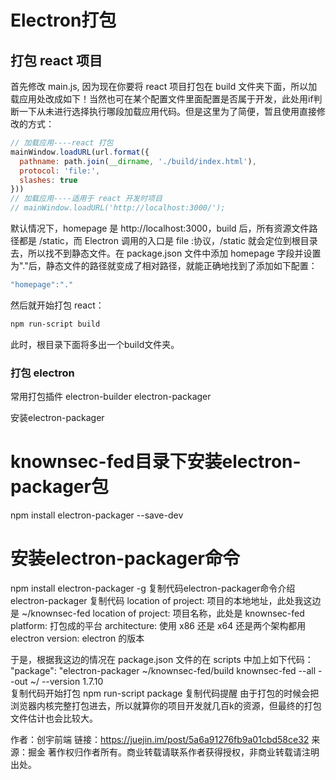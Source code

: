 # Electron打包

## 打包 react 项目

首先修改 main.js, 因为现在你要将 react 项目打包在 build 文件夹下面，所以加载应用处改成如下！当然也可在某个配置文件里面配置是否属于开发，此处用if判断一下从未进行选择执行哪段加载应用代码。但是这里为了简便，暂且使用直接修改的方式：

```js
// 加载应用----react 打包
mainWindow.loadURL(url.format({
  pathname: path.join(__dirname, './build/index.html'),
  protocol: 'file:',
  slashes: true
}))
// 加载应用----适用于 react 开发时项目
// mainWindow.loadURL('http://localhost:3000/');
```

默认情况下，homepage 是 http://localhost:3000，build 后，所有资源文件路径都是 /static，而 Electron 调用的入口是 file :协议，/static 就会定位到根目录去，所以找不到静态文件。在 package.json 文件中添加 homepage 字段并设置为"."后，静态文件的路径就变成了相对路径，就能正确地找到了添加如下配置：

```js
"homepage":"."
```

然后就开始打包 react：

```sh
npm run-script build
```

此时，根目录下面将多出一个build文件夹。

### 打包 electron

常用打包插件
electron-builder
electron-packager

安装electron-packager
# knownsec-fed目录下安装electron-packager包
npm install electron-packager --save-dev
# 安装electron-packager命令
npm install electron-packager -g
复制代码electron-packager命令介绍
  electron-packager <location of project> <name of project> <platform> <architecture> <electron version> <optional options>
复制代码
location of project: 项目的本地地址，此处我这边是 ~/knownsec-fed
location of project: 项目名称，此处是 knownsec-fed
platform: 打包成的平台
architecture: 使用 x86 还是 x64 还是两个架构都用
electron version: electron 的版本

于是，根据我这边的情况在 package.json 文件的在 scripts 中加上如下代码：
"package": "electron-packager ~/knownsec-fed/build knownsec-fed --all --out ~/ --version 1.7.10   
复制代码开始打包
npm run-script package
复制代码提醒
由于打包的时候会把浏览器内核完整打包进去，所以就算你的项目开发就几百k的资源，但最终的打包文件估计也会比较大。


作者：创宇前端
链接：https://juejin.im/post/5a6a91276fb9a01cbd58ce32
来源：掘金
著作权归作者所有。商业转载请联系作者获得授权，非商业转载请注明出处。
